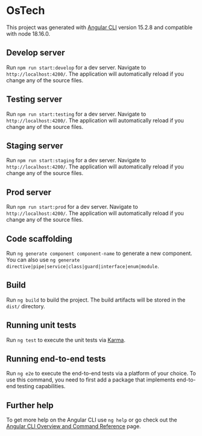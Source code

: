 # OsTech

This project was generated with [Angular CLI](https://github.com/angular/angular-cli) version 15.2.8 and compatible with node 18.16.0.

## Develop server

Run `npm run start:develop` for a dev server. Navigate to `http://localhost:4200/`. The application will automatically reload if you change any of the source files.

## Testing server

Run `npm run start:testing` for a dev server. Navigate to `http://localhost:4200/`. The application will automatically reload if you change any of the source files.

## Staging server

Run `npm run start:staging` for a dev server. Navigate to `http://localhost:4200/`. The application will automatically reload if you change any of the source files.

## Prod server

Run `npm run start:prod` for a dev server. Navigate to `http://localhost:4200/`. The application will automatically reload if you change any of the source files.

## Code scaffolding

Run `ng generate component component-name` to generate a new component. You can also use `ng generate directive|pipe|service|class|guard|interface|enum|module`.

## Build

Run `ng build` to build the project. The build artifacts will be stored in the `dist/` directory.

## Running unit tests

Run `ng test` to execute the unit tests via [Karma](https://karma-runner.github.io).

## Running end-to-end tests

Run `ng e2e` to execute the end-to-end tests via a platform of your choice. To use this command, you need to first add a package that implements end-to-end testing capabilities.

## Further help

To get more help on the Angular CLI use `ng help` or go check out the [Angular CLI Overview and Command Reference](https://angular.io/cli) page.
